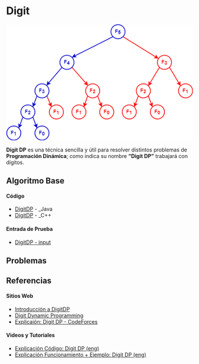 # Digit
![Dividir los problemas en subproblemas](https://github.com/AleS900/prueba/blob/master/assets/digit.png)

**Digit DP** es una técnica sencilla y útil para resolver distintos problemas de **Programación Dinámica**; como indica su nombre **“Digit DP”** trabajará con dígitos.

## Algoritmo Base
#### Código
-  [DigitDP](https://github.com/PaulLandaeta/algoritmica2/blob/master/contenido/Programacion%20Dinamica/Digit/DigitDP.java) - _Java
-  [DigitDP](https://github.com/PaulLandaeta/algoritmica2/blob/master/contenido/Programacion%20Dinamica/Digit/digit.cpp) - _C++
#### Entrada de Prueba
-  [DigitDP - input](https://github.com/PaulLandaeta/algoritmica2/blob/master/contenido/Programacion%20Dinamica/Digit/digit.cpp)

## Problemas


## Referencias
#### Sitios Web 
-  [Introducción a DigitDP](https://medium.com/@sim017bawkar/introduction-to-digit-dp-40f0e6c9a77d)
-  [Digit Dynamic Programming](https://medium.com/@sachinhegde0411/digit-dynamic-programming-c526dbfcbd74)
-  [Explicaión: Digit DP - CodeForces](https://codeforces.com/blog/entry/53960)
#### Videos y Tutoriales
-  [Explicación Código: Digit DP (eng)](https://www.youtube.com/watch?v=5ag4kmHVs8k)
-  [Explicación Funcionamiento + Ejemplo: Digit DP (eng)](https://www.youtube.com/watch?v=cZV7HZhbGQI)
